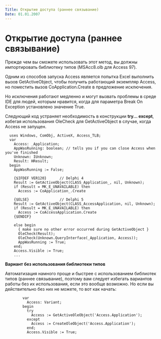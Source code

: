 ```yaml
---
Title: Открытие доступа (раннее связывание)
Date: 01.01.2007
---
```



Открытие доступа (раннее связывание)
==============================

Прежде чем вы сможете использовать этот метод, вы должны импортировать библиотеку типов (MSAcc8.olb для Access 97).

Одним из способов запуска Access является попытка Excel выполнить вызов GetActiveObject,
чтобы получить работающий экземпляр Access, но поместить вызов CoApplication.Create
в предложение исключения. 

Но исключения работают медленно и могут вызвать проблемы в среде IDE для людей,
которым нравится, когда для параметра Break On Exception установлено значение True.

Следующий код устраняет необходимость в конструкции **try... except**,
избегая использования OleCheck для GetActiveObject в случае, когда Access не запущен.

      uses Windows, ComObj, ActiveX, Access_TLB;
      var 
        Access: _Application; 
        AppWasRunning: boolean; // tells you if you can close Access when you've finished
        Unknown: IUnknown; 
        Result: HResult; 
      begin 
        AppWasRunning := False;

        {$IFDEF VER120}      // Delphi 4
        Result := GetActiveObject(CLASS_Application_, nil, Unknown); 
        if (Result = MK_E_UNAVAILABLE) then 
          Access := CoApplication_.Create 
     
        {$ELSE}              // Delphi 5
        Result := GetActiveObject(CLASS_AccessApplication, nil, Unknown); 
        if (Result = MK_E_UNAVAILABLE) then 
          Access := CoAccessApplication.Create 
        {$ENDIF}  
              
        else begin 
          { make sure no other error occurred during GetActiveObject } 
          OleCheck(Result); 
          OleCheck(Unknown.QueryInterface(_Application, Access)); 
          AppWasRunning := True; 
        end; 
        Access.Visible := True;
        ...

**Вариант без использования библиотеки типов**

Автоматизация намного проще и быстрее с использованием библиотек типов (раннее связывание),
поэтому вам следует избегать вариантов работы без их использования, если это вообще возможно.
Но если вы действительно без них не можете, то вот как начать:

            var 
              Access: Variant; 
            begin 
              try 
                Access := GetActiveOleObject('Access.Application');    
              except 
                Access := CreateOleObject('Access.Application');    
              end; 
              Access.Visible := True; 
     

